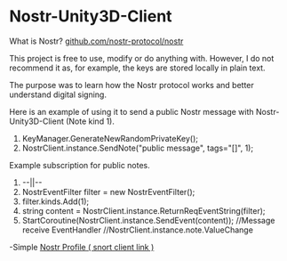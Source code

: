 # Nostr-Unity3D-Client

What is Nostr?
[github.com/nostr-protocol/nostr](https://github.com/nostr-protocol/nostr)

This project is free to use, modify or do anything with. However, I do not recommend it as, for example, the keys are stored locally in plain text.

The purpose was to learn how the Nostr protocol works and better understand digital signing.

Here is an example of using it to send a public Nostr message with Nostr-Unity3D-Client (Note kind 1).

1. KeyManager.GenerateNewRandomPrivateKey();
2. NostrClient.instance.SendNote("public message", tags="[]", 1);

Example subscription for public notes.

1. --||--
2. NostrEventFilter filter = new NostrEventFilter();
3. filter.kinds.Add(1);
4. string content = NostrClient.instance.ReturnReqEventString(filter);
5. StartCoroutine(NostrClient.instance.SendEvent(content));
//Message receive EventHandler
//NostrClient.instance.note.ValueChange

-Simple
[Nostr Profile ( snort client link )](https://snort.social/p/npub1hk7y7fnnfl9sph0h9xezyvc43q6kk5q6ccxmlc2zdv93ndw8kauslmeqea)
